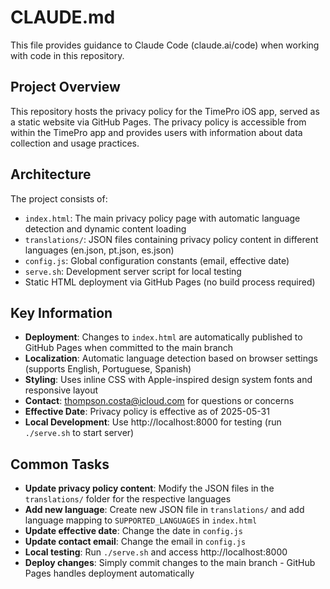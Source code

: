 # CLAUDE.md

This file provides guidance to Claude Code (claude.ai/code) when working with code in this repository.

## Project Overview

This repository hosts the privacy policy for the TimePro iOS app, served as a static website via GitHub Pages. The privacy policy is accessible from within the TimePro app and provides users with information about data collection and usage practices.

## Architecture

The project consists of:
- `index.html`: The main privacy policy page with automatic language detection and dynamic content loading
- `translations/`: JSON files containing privacy policy content in different languages (en.json, pt.json, es.json)
- `config.js`: Global configuration constants (email, effective date)
- `serve.sh`: Development server script for local testing
- Static HTML deployment via GitHub Pages (no build process required)

## Key Information

- **Deployment**: Changes to `index.html` are automatically published to GitHub Pages when committed to the main branch
- **Localization**: Automatic language detection based on browser settings (supports English, Portuguese, Spanish)
- **Styling**: Uses inline CSS with Apple-inspired design system fonts and responsive layout
- **Contact**: thompson.costa@icloud.com for questions or concerns
- **Effective Date**: Privacy policy is effective as of 2025-05-31
- **Local Development**: Use http://localhost:8000 for testing (run `./serve.sh` to start server)

## Common Tasks

- **Update privacy policy content**: Modify the JSON files in the `translations/` folder for the respective languages
- **Add new language**: Create new JSON file in `translations/` and add language mapping to `SUPPORTED_LANGUAGES` in `index.html`
- **Update effective date**: Change the date in `config.js`
- **Update contact email**: Change the email in `config.js`
- **Local testing**: Run `./serve.sh` and access http://localhost:8000
- **Deploy changes**: Simply commit changes to the main branch - GitHub Pages handles deployment automatically
